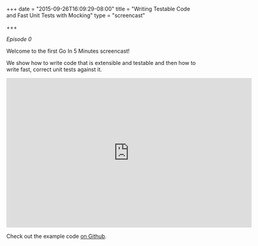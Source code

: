 +++
date = "2015-09-26T16:09:29-08:00"
title = "Writing Testable Code and Fast Unit Tests with Mocking"
type = "screencast"

+++

_Episode 0_

Welcome to the first Go In 5 Minutes screencast!

We show how to write code that is extensible and testable and then how to write fast, correct unit tests against it.
<!--more-->

<iframe
  class="ytplayer"
  type="text/html"
  width="640"
  height="390"
  src="http://www.youtube.com/embed/QvWUCYwmExE?autoplay=0&origin=http://example.com"
  frameborder="0"
></iframe>

Check out the example code [on Github](https://github.com/arschles/go-in-5-minutes/tree/master/episode0).
